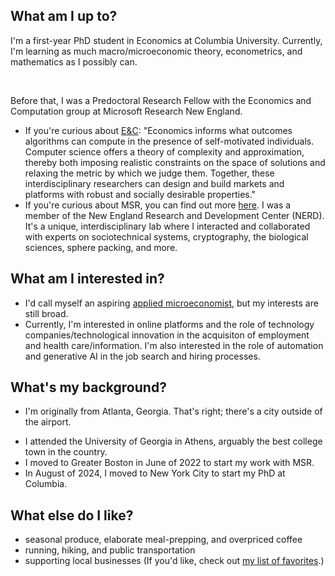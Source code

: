 
## What am I up to?
I'm a first-year PhD student in Economics at Columbia University. Currently, I'm learning as much macro/microeconomic theory, econometrics, and mathematics as I possibly can.

<br>

Before that, I was a Predoctoral Research Fellow with the Economics and Computation group at Microsoft Research New England. 
- If you're curious about [E&C](https://www.microsoft.com/en-us/research/theme/economics-and-computation/overview/): "Economics informs what outcomes algorithms can compute in the presence of self-motivated individuals. Computer science offers a theory of complexity and approximation, thereby both imposing realistic constraints on the space of solutions and relaxing the metric by which we judge them. Together, these interdisciplinary researchers can design and build markets and platforms with robust and socially desirable properties." 
- If you're curious about MSR, you can find out more [here](https://www.microsoft.com/en-us/research/). I was a member of the New England Research and Development Center (NERD). It's a unique, interdisciplinary lab where I interacted and collaborated with experts on sociotechnical systems, cryptography, the biological sciences, sphere packing, and more.

## What am I interested in?
- I'd call myself an aspiring [applied microeconomist](https://economics.brown.edu/academics/undergraduate/areas-study/applied-microeconomics#:~:text=The%20use%20of%20data%20and,%2C%20health%2C%20and%20environmental%20economics.), but my interests are still broad.
- Currently, I'm interested in online platforms and the role of technology companies/technological innovation in the acquisiton of employment and health care/information. I'm also interested in the role of automation and generative AI in the job search and hiring processes.

<!-- ## What inspires/has inspired me?
# Academic Papers
- Choosing these is difficult! Will update soon.
<!-- - [_Generative AI at Work:_](https://danielle-li.github.io/assets/docs/GenerativeAIatWork.pdf) Brynjolffson, Li, and Raymond (2023) -->


<!-- # Books -->
<!-- - See "Academic Papers" -->

<!-- # Other -->
<!-- - See "Academic Papers" -->

## What's my background?
- I'm originally from Atlanta, Georgia. That's right; there's a city outside of the airport.
<!-- If you're not familiar, that means I grew up inside the Hartsfield-Jackson International Airport, attended kindergarten inside a Waffle House, and have Diet Coke instead of blood.  -->
- I attended the University of Georgia in Athens, arguably the best college town in the country. 
- I moved to Greater Boston in June of 2022 to start my work with MSR.
- In August of 2024, I moved to New York City to start my PhD at Columbia.

## What else do I like?
- seasonal produce, elaborate meal-prepping, and overpriced coffee
- running, hiking, and public transportation
- supporting local businesses (If you'd like, check out [my list of favorites](https://maps.app.goo.gl/H7oksnWnH5hFx5cq8).)